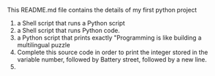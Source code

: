 This README.md file contains the details of my first python project

1. a Shell script that runs a Python script
2. a Shell script that runs Python code.
3. a Python script that prints exactly "Programming is like building a multilingual puzzle
4. Complete this source code in order to print the integer stored in the variable number, followed by Battery street, followed by a new line.
5.
